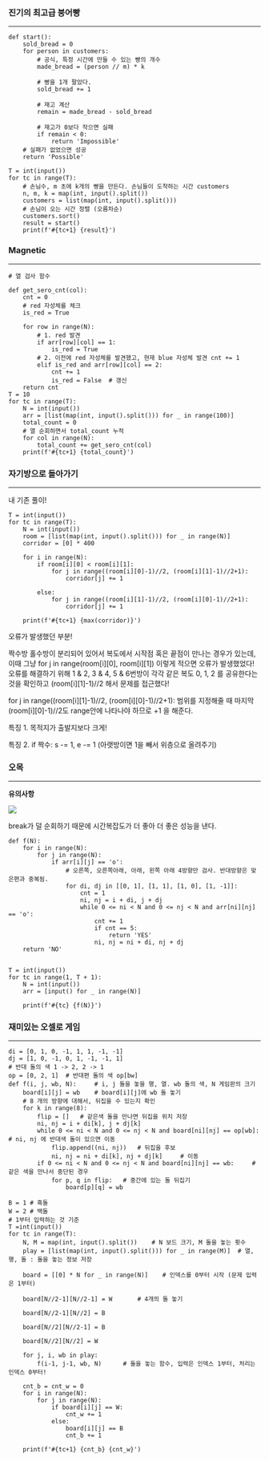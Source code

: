 ### **진기의 최고급 붕어빵**
---

```
def start():
    sold_bread = 0
    for person in customers:
        # 공식, 특정 시간에 만들 수 있는 빵의 개수
        made_bread = (person // m) * k

        # 빵을 1개 팔았다.
        sold_bread += 1

        # 재고 계산
        remain = made_bread - sold_bread

        # 재고가 0보다 작으면 실패
        if remain < 0:
            return 'Impossible'
    # 실패가 없었으면 성공
    return 'Possible'

T = int(input())
for tc in range(T):
    # 손님수, m 초에 k개의 빵을 만든다. 손님들이 도착하는 시간 customers
    n, m, k = map(int, input().split())
    customers = list(map(int, input().split()))
    # 손님이 오는 시간 정렬 (오름차순)
    customers.sort()
    result = start()
    print(f'#{tc+1} {result}')

```

### **Magnetic**
---

```
# 열 검사 함수

def get_sero_cnt(col):
    cnt = 0
    # red 자성체를 체크
    is_red = True

    for row in range(N):
        # 1. red 발견
        if arr[row][col] == 1:
            is_red = True
        # 2. 이전에 red 자성체를 발견했고, 현재 blue 자성체 발견 cnt += 1
        elif is_red and arr[row][col] == 2:
            cnt += 1
            is_red = False  # 갱신
    return cnt
T = 10
for tc in range(T):
    N = int(input())
    arr = [list(map(int, input().split())) for _ in range(100)]
    total_count = 0
    # 열 순회하면서 total_count 누적
    for col in range(N):
        total_count += get_sero_cnt(col)
    print(f'#{tc+1} {total_count}')
```

### **자기방으로 돌아가기**
---

내 기존 풀이!

```
T = int(input())
for tc in range(T):
    N = int(input())
    room = [list(map(int, input().split())) for _ in range(N)]
    corridor = [0] * 400

    for i in range(N):
        if room[i][0] < room[i][1]:
            for j in range((room[i][0]-1)//2, (room[i][1]-1)//2+1):
                corridor[j] += 1

        else:
            for j in range((room[i][1]-1)//2, (room[i][0]-1)//2+1):
                corridor[j] += 1

    print(f'#{tc+1} {max(corridor)}')
```

오류가 발생했던 부분!

짝수방 홀수방이 분리되어 있어서 복도에서 시작점 혹은 끝점이 만나는 경우가 있는데, 이때 그냥 for j in range(room[i][0], room[i][1]) 이렇게 적으면 오류가 발생했었다! 오류를 해결하기 위해 1 & 2, 3 & 4, 5 & 6번방이 각각 같은 복도 0, 1, 2 를 공유한다는 것을 확인하고 (room[i][1]-1)//2 해서 문제를 접근했다!

for j in range((room[i][1]-1)//2, (room[i][0]-1)//2+1): 범위를 지정해줄 때 마지막 (room[i][0]-1)//2도 range안에 나타나야 하므로 +1 을 해준다.

특징 1. 목적지가 출발지보다 크게!

특징 2. if 짝수: s -= 1, e -= 1 (아랫방이면 1을 빼서 위층으로 올려주기)

### **오목**
---

**유의사항**

![](https://velog.velcdn.com/images/lurelight/post/0b040e0f-6a36-4bf8-b516-f975b9042ac5/image.png)

break가 덜 순회하기 때문에 시간복잡도가 더 좋아 더 좋은 성능을 낸다.

```
def f(N):
    for i in range(N):
        for j in range(N):
            if arr[i][j] == 'o':
                # 오른쪽, 오른쪽아래, 아래, 왼쪽 아래 4방향만 검사. 반대방향은 맞은편과 중복됨.
                for di, dj in [[0, 1], [1, 1], [1, 0], [1, -1]]:
                    cnt = 1
                    ni, nj = i + di, j + dj
                    while 0 <= ni < N and 0 <= nj < N and arr[ni][nj] == 'o':
                        cnt += 1
                        if cnt == 5:
                            return 'YES'
                        ni, nj = ni + di, nj + dj
    return 'NO'


T = int(input())
for tc in range(1, T + 1):
    N = int(input())
    arr = [input() for _ in range(N)]

    print(f'#{tc} {f(N)}')
```

### **재미있는 오셀로 게임**
---

```
di = [0, 1, 0, -1, 1, 1, -1, -1]
dj = [1, 0, -1, 0, 1, -1, -1, 1]
# 반대 돌의 색 1 -> 2, 2 -> 1
op = [0, 2, 1]  # 반대편 돌의 색 op[bw]
def f(i, j, wb, N):     # i, j 돌을 놓을 행, 열. wb 돌의 색, N 게임판의 크기
    board[i][j] = wb    # board[i][j]에 wb 돌 놓기
    # 8 개의 방향에 대해서, 뒤집을 수 있는지 확인
    for k in range(8):
        flip = []   # 같은색 돌을 만나면 뒤집을 위치 저장
        ni, nj = i + di[k], j + dj[k]
        while 0 <= ni < N and 0 <= nj < N and board[ni][nj] == op[wb]:  # ni, nj 에 반대색 돌이 있으면 이동
            flip.append((ni, nj))   # 뒤집을 후보
            ni, nj = ni + di[k], nj + dj[k]     # 이동
        if 0 <= ni < N and 0 <= nj < N and board[ni][nj] == wb:     # 같은 색을 만나서 중단된 경우
            for p, q in flip:   # 중간에 있는 돌 뒤집기
                board[p][q] = wb

B = 1 # 흑돌
W = 2 # 백돌
# 1부터 입력하는 것 기준
T =int(input())
for tc in range(T):
    N, M = map(int, input().split())    # N 보드 크기, M 돌을 놓는 횟수
    play = [list(map(int, input().split())) for _ in range(M)]  # 열, 행, 돌 : 돌을 놓는 정보 저장

    board = [[0] * N for _ in range(N)]    # 인덱스를 0부터 시작 (문제 입력은 1부터)

    board[N//2-1][N//2-1] = W       # 4개의 돌 놓기

    board[N//2-1][N//2] = B

    board[N//2][N//2-1] = B

    board[N//2][N//2] = W

    for j, i, wb in play:
        f(i-1, j-1, wb, N)      # 돌을 놓는 함수, 입력은 인덱스 1부터, 처리는 인덱스 0부터!

    cnt_b = cnt_w = 0
    for i in range(N):
        for j in range(N):
            if board[i][j] == W:
                cnt_w += 1
            else:
                board[i][j] == B
                cnt_b += 1

    print(f'#{tc+1} {cnt_b} {cnt_w}')
```